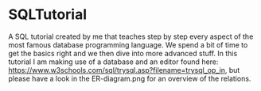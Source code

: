 # SQLTutorial
A SQL tutorial created by me that teaches step by step every aspect of the most famous database programming language.  We spend a bit of time to get the basics right and we then dive into more advanced stuff.  In this tutorial I am making use of a database and an editor found here: https://www.w3schools.com/sql/trysql.asp?filename=trysql_op_in, but please have a look in the ER-diagram.png for an overview of the relations.

